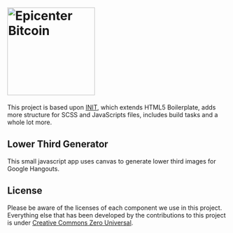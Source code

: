 # <img src="http://rawgithub.com/epicenterbitcoin/lower-third-generator/master/logo.svg" alt="Epicenter Bitcoin" title="Epicenter Bitcoin" width="200">

This project is based upon [INIT](https://github.com/use-init/init), which extends HTML5 Boilerplate, adds more structure for SCSS and JavaScripts files, includes build tasks and a whole lot more. 

## Lower Third Generator

This small javascript app uses canvas to generate lower third images for Google Hangouts.

## License

Please be aware of the licenses of each component we use in this project.
Everything else that has been developed by the contributions to this project is
under [Creative Commons Zero Universal](LICENSE.md).
